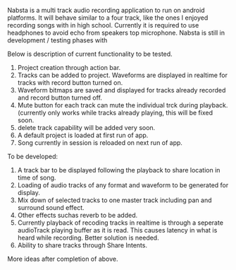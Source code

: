 Nabsta is a multi track audio recording application to run on android platforms. 
It will  behave similar to a four track, like the ones I enjoyed recording songs with in high school.
Currently it is required to use headphones to avoid echo from speakers top microphone.
Nabsta is still in development / testing phases with

Below is description of current functionality to be tested.

1. Project creation through action bar.
2. Tracks can be added to project. Waveforms are displayed in realtime for tracks with record button turned on.
3. Waveform bitmaps are saved and displayed for tracks already recorded and record button turned off.
4. Mute button for each track can mute the individual trck during playback. (currently only works while tracks already playing, this will be fixed soon.
5. delete track capability will be added very soon.
6. A default project is loaded at first run of app.
7. Song currently in session is reloaded on next run of app.

To be developed:
1. A track bar to be displayed following the playback to share location in time of song.
2. Loading of audio tracks of any format and waveform to be generated for display.
3. Mix down of selected tracks to one master track including pan and surround sound effect.
4. Other effects suchas reverb to be added.
5. Currently playback of recoding tracks in realtime is through a seperate audioTrack playing buffer as it is read. This causes latency in what is heard while recording. Better solution is needed.
6. Ability to share tracks through Share Intents.

More ideas after completion of above.


